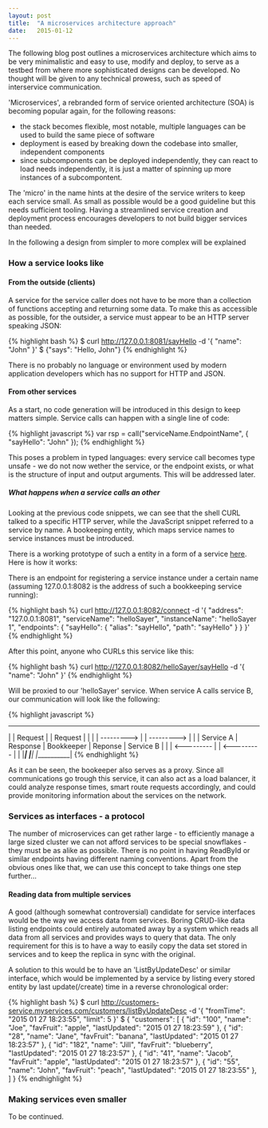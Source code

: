 ```yaml
---
layout: post
title:  "A microservices architecture approach"
date:   2015-01-12
---
```


The following blog post outlines a microservices architecture which aims to be very minimalistic and easy to use, modify and deploy, to serve as a testbed from where more sophisticated designs can be developed. No thought will be given to any technical prowess, such as speed of interservice communication.

'Microservices', a rebranded form of service oriented architecture (SOA) is becoming popular again, for the following reasons:
- the stack becomes flexible, most notable, multiple languages can be used to build the same piece of software
- deployment is eased by breaking down the codebase into smaller, independent components
- since subcomponents can be deployed independently, they can react to load needs independently, it is just a matter of spinning up more instances of a subcompontent.

The 'micro' in the name hints at the desire of the service writers to keep each service small. As small as possible would be a good guideline but this needs sufficient tooling. Having a streamlined service creation and deployment process encourages developers to not build bigger services than needed.

In the following a design from simpler to more complex will be explained

### How a service looks like

#### From the outside (clients)

A service for the service caller does not have to be more than a collection of functions accepting and returning some data. To make this as accessible as possible, for the outsider, a service must appear to be an HTTP server speaking JSON:

{% highlight bash %}
$ curl http://127.0.0.1:8081/sayHello -d '{
    "name": "John"
}'
$ {"says": "Hello, John"}
{% endhighlight %}

There is no probably no language or environment used by modern application developers which has no support for HTTP and JSON.

#### From other services

As a start, no code generation will be introduced in this design to keep matters simple.
Service calls can happen with a single line of code:

{% highlight javascript %}
var rsp = call("serviceName.EndpointName", {
    "sayHello": "John"
});
{% endhighlight %}

This poses a problem in typed languages: every service call becomes type unsafe - we do not now wether the service, or the endpoint exists, or what is the structure of input and output arguments. This will be addressed later.

##### What happens when a service calls an other

Looking at the previous code snippets, we can see that the shell CURL talked to a specific HTTP server, while the JavaScript snippet referred to a service by name. A bookeeping entity, which maps service names to service instances must be introduced.

There is a working prototype of such a entity in a form of a service [here](https://github.com/crufter/orc).
Here is how it works:

There is an endpoint for registering a service instance under a certain name (assuming 127.0.0.1:8082 is the address of such a bookkeeping service running):

{% highlight bash %}
curl http://127.0.0.1:8082/connect -d '{
    "address": "127.0.0.1:8081",
    "serviceName": "helloSayer",
    "instanceName": "helloSayer 1",
    "endpoints": {
        "sayHello": {
            "alias": "sayHello",
            "path": "sayHello"
        }
    }
}'
{% endhighlight %}

After this point, anyone who CURLs this service like this:

{% highlight bash %}
curl http://127.0.0.1:8082/helloSayer/sayHello -d '{
    "name": "John"
}'
{% endhighlight %}

Will be proxied to our 'helloSayer' service. When service A calls service B, our communication will look like the following:

{% highlight javascript %}
 ___________              ____________              ___________
|           |  Request   |            |  Request   |           |
|           | ---------> |            | ---------> |           |
| Service A |  Response  | Bookkeeper |  Reponse   | Service B |
|           | <--------- |            | <--------- |           |
|___________|            |____________|            |___________|
{% endhighlight %}

As it can be seen, the bookeeper also serves as a proxy. Since all communications go trough this service, it can also act as a load balancer, it could analyze response times, smart route requests accordingly, and could provide monitoring information about the services on the network.


### Services as interfaces - a protocol

The number of microservices can get rather large - to efficiently manage a large sized cluster we can not afford services to be special snowflakes - they must be as alike as possible. There is no point in having ReadById or similar endpoints having different naming conventions. Apart from the obvious ones like that, we can use this concept to take things one step further...

#### Reading data from multiple services

A good (although somewhat controversial) candidate for service interfaces would be the way we access data from services. Boring CRUD-like data listing endpoints could entirely automated away by a system which reads all data from all services and provides ways to query that data. The only requirement for this is to have a way to easily copy the data set stored in services and to keep the replica in sync with the original.

A solution to this would be to have an 'ListByUpdateDesc' or similar interface, which would be implemented by a service by listing every stored entity by last update(/create) time in a reverse chronological order:

{% highlight bash %}
$ curl http://customers-service.myservices.com/customers/listByUpdateDesc -d '{
    "fromTime": "2015 01 27 18:23:55",
    "limit":    5
}'
$ {
    "customers": [
        {
            "id":           "100",
            "name":         "Joe",
            "favFruit":     "apple",
            "lastUpdated":  "2015 01 27 18:23:59"
        },
        {
            "id":           "28",
            "name":         "Jane",
            "favFruit":     "banana",
            "lastUpdated":  "2015 01 27 18:23:57"
        },
        {
            "id":           "182",
            "name":         "Jill",
            "favFruit":     "blueberry",
            "lastUpdated":  "2015 01 27 18:23:57"
        },
        {
            "id":           "41",
            "name":         "Jacob",
            "favFruit":     "apple",
            "lastUpdated":  "2015 01 27 18:23:57"
        },
        {
            "id":           "55",
            "name":         "John",
            "favFruit":     "peach",
            "lastUpdated":  "2015 01 27 18:23:55"
        },
    ]
}
{% endhighlight %}

### Making services even smaller

To be continued.